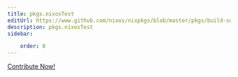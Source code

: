 ```yaml
---
title: pkgs.nixosTest
editUrl: https://www.github.com/nixos/nixpkgs/blob/master/pkgs/build-support/testers/default.nix#L131C7
description: pkgs.nixosTest
sidebar:

    order: 8
---
```


<a href="https://www.github.com/nixos/nixpkgs/blob/master/pkgs/build-support/testers/default.nix#L131C7">Contribute Now!</a>



